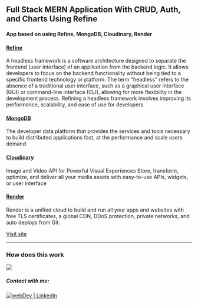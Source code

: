 ## Full Stack MERN Application With CRUD, Auth, and Charts Using Refine

#### App based on using Refine, MongoDB, Cloudinary, Render

#### [Refine](https://refine.dev/) 

A headless framework is a software architecture designed to separate the frontend (user interface) of an application from the backend logic. It allows developers to focus on the backend functionality without being tied to a specific frontend technology or platform. The term "headless" refers to the absence of a traditional user interface, such as a graphical user interface (GUI) or command-line interface (CLI), allowing for more flexibility in the development process. Refining a headless framework involves improving its performance, scalability, and ease of use for developers.


#### [MongoDB](https://www.mongodb.com/) 

The developer data platform that provides the services and tools necessary to build distributed applications fast, at the performance and scale users demand

#### [Cloudinary](https://cloudinary.com/) 

Image and Video API for Powerful Visual Experiences Store, transform, optimize, and deliver all your media assets with easy-to-use APIs, widgets, or user interface

#### [Render](https://render.com/)

Render is a unified cloud to build and run all your apps and websites with free TLS certificates, a global CDN, DDoS protection, private networks, and auto deploys from Git. 


[Visit site](refine-yariga.netlify.app)

---

### How does this work

![](demo.gif)

##### Contact with me: 
[<img alt="webDev | LinkedIn" src="https://img.shields.io/badge/linkedin-0077B5.svg?&style=for-the-badge&logo=linkedin&logoColor=white" />][linkedin]

[linkedin]: https://www.linkedin.com/in/sergiy-antonyuk/